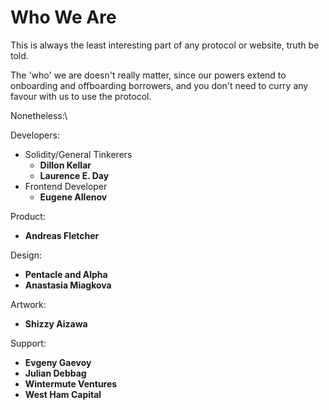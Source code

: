 # Who We Are

This is always the least interesting part of any protocol or website, truth be told.

The 'who' we are doesn't really matter, since our powers extend to onboarding and offboarding borrowers, and you don't need to curry any favour with us to use the protocol.

Nonetheless:\


Developers:

* Solidity/General Tinkerers
  * **Dillon Kellar**
  * **Laurence E. Day**
* Frontend Developer
  * **Eugene Allenov**

Product:

* **Andreas Fletcher**

Design:

* **Pentacle and Alpha**
* **Anastasia Miagkova**

Artwork:

* **Shizzy Aizawa**

Support:

* **Evgeny Gaevoy**
* **Julian Debbag**
* **Wintermute Ventures**
* **West Ham Capital**
